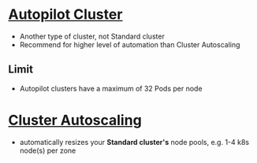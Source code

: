 # [Autopilot Cluster](https://cloud.google.com/kubernetes-engine/docs/how-to/creating-an-autopilot-cluster)
- Another type of cluster, not Standard cluster
- Recommend for higher level of automation than Cluster Autoscaling
## Limit
- Autopilot clusters have a maximum of 32 Pods per node
# [Cluster Autoscaling](https://cloud.google.com/kubernetes-engine/docs/concepts/cluster-autoscaler?_ga=2.138289206.-744265729.1615984755)
- automatically resizes your **Standard cluster's** node pools, e.g. 1-4 k8s node(s) per zone
